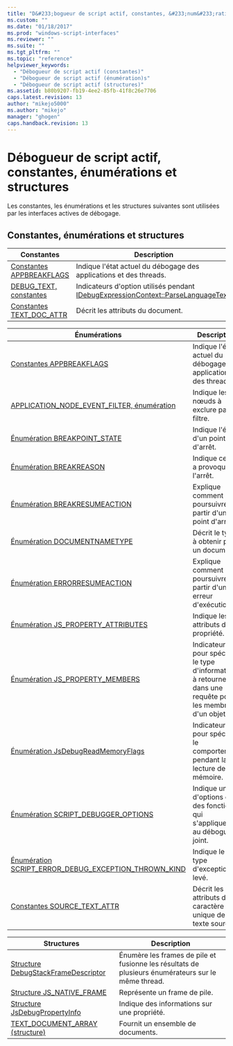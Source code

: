 ```yaml
---
title: "D&#233;bogueur de script actif, constantes, &#233;num&#233;rations et structures | Microsoft Docs"
ms.custom: ""
ms.date: "01/18/2017"
ms.prod: "windows-script-interfaces"
ms.reviewer: ""
ms.suite: ""
ms.tgt_pltfrm: ""
ms.topic: "reference"
helpviewer_keywords: 
  - "Débogueur de script actif (constantes)"
  - "Débogueur de script actif (énumération)s"
  - "Débogueur de script actif (structures)"
ms.assetid: b80b9207-fb19-4ee2-85fb-41f8c26e7706
caps.latest.revision: 13
author: "mikejo5000"
ms.author: "mikejo"
manager: "ghogen"
caps.handback.revision: 13
---
```

# D&#233;bogueur de script actif, constantes, &#233;num&#233;rations et structures
Les constantes, les énumérations et les structures suivantes sont utilisées par les interfaces actives de débogage.  
  
## Constantes, énumérations et structures  
  
|Constantes|Description|  
|----------------|-----------------|  
|[Constantes APPBREAKFLAGS](../../winscript/reference/appbreakflags-enumeration.md)|Indique l'état actuel du débogage des applications et des threads.|  
|[DEBUG\_TEXT, constantes](../../winscript/reference/debug-text-constants.md)|Indicateurs d'option utilisés pendant [IDebugExpressionContext::ParseLanguageText](../../winscript/reference/idebugexpressioncontext-parselanguagetext.md).|  
|[Constantes TEXT\_DOC\_ATTR](../../winscript/reference/text-doc-attr-constants.md)|Décrit les attributs du document.|  
  
|Énumérations|Description|  
|------------------|-----------------|  
|[Constantes APPBREAKFLAGS](../../winscript/reference/appbreakflags-enumeration.md)|Indique l'état actuel du débogage des applications et des threads.|  
|[APPLICATION\_NODE\_EVENT\_FILTER, énumération](../../winscript/reference/application-node-event-filter-enumeration.md)|Indique les nœuds à exclure par un filtre.|  
|[Énumération BREAKPOINT\_STATE](../../winscript/reference/breakpoint-state-enumeration.md)|Indique l'état d'un point d'arrêt.|  
|[Énumération BREAKREASON](../../winscript/reference/breakreason-enumeration.md)|Indique ce qui a provoqué l'arrêt.|  
|[Énumération BREAKRESUMEACTION](../../winscript/reference/breakresumeaction-enumeration.md)|Explique comment poursuivre à partir d'un point d'arrêt.|  
|[Énumération DOCUMENTNAMETYPE](../../winscript/reference/documentnametype-enumeration.md)|Décrit le type à obtenir pour un document.|  
|[Énumération ERRORRESUMEACTION](../../winscript/reference/errorresumeaction-enumeration.md)|Explique comment poursuivre à partir d'une erreur d'exécution.|  
|[Énumération JS\_PROPERTY\_ATTRIBUTES](../../winscript/reference/js-property-attributes-enumeration.md)|Indique les attributs d'une propriété.|  
|[Énumération JS\_PROPERTY\_MEMBERS](../../winscript/reference/js-property-members-enumeration.md)|Indicateurs pour spécifier le type d'informations à retourner dans une requête pour les membres d'un objet.|  
|[Énumération JsDebugReadMemoryFlags](../../winscript/reference/jsdebugreadmemoryflags-enumeration.md)|Indicateurs pour spécifier le comportement pendant la lecture de la mémoire.|  
|[Énumération SCRIPT\_DEBUGGER\_OPTIONS](../../winscript/reference/script-debugger-options-enumeration.md)|Indique un jeu d'options ou des fonctions qui s'appliquent au débogueur joint.|  
|[Énumération SCRIPT\_ERROR\_DEBUG\_EXCEPTION\_THROWN\_KIND](../../winscript/reference/script-error-debug-exception-thrown-kind-enumeration.md)|Indique le type d'exception levé.|  
|[Constantes SOURCE\_TEXT\_ATTR](../../winscript/reference/source-text-attr-enumeration.md)|Décrit les attributs d'un caractère unique de texte source.|  
  
|Structures|Description|  
|----------------|-----------------|  
|[Structure DebugStackFrameDescriptor](../../winscript/reference/debugstackframedescriptor-structure.md)|Énumère les frames de pile et fusionne les résultats de plusieurs énumérateurs sur le même thread.|  
|[Structure JS\_NATIVE\_FRAME](../../winscript/reference/js-native-frame-structure.md)|Représente un frame de pile.|  
|[Structure JsDebugPropertyInfo](../../winscript/reference/jsdebugpropertyinfo-structure.md)|Indique des informations sur une propriété.|  
|[TEXT\_DOCUMENT\_ARRAY \(structure\)](../../winscript/reference/text-document-array-structure.md)|Fournit un ensemble de documents.|
